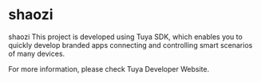 # shaozi
shaozi
This project is developed using Tuya SDK, which enables you to quickly develop branded apps connecting and controlling smart scenarios of many devices.

For more information, please check Tuya Developer Website.

